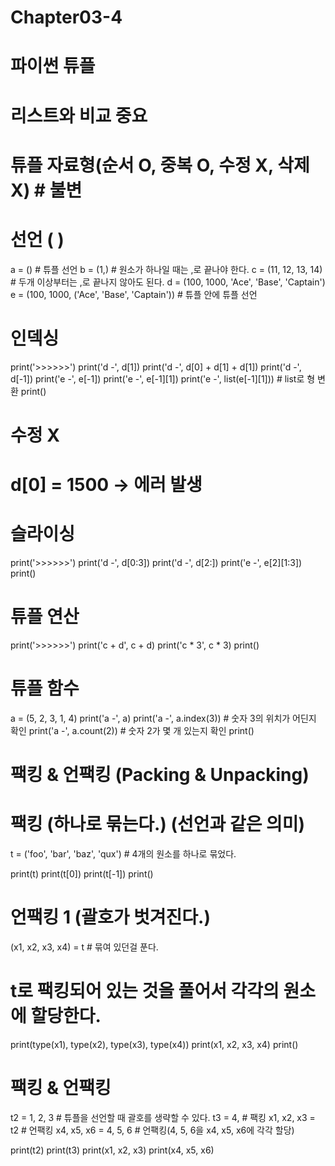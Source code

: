 # Chapter03-4
# 파이썬 튜플
# 리스트와 비교 중요
# 튜플 자료형(순서 O, 중복 O, 수정 X, 삭제 X) # 불변

# 선언 ( )

a = () # 튜플 선언
b = (1,) # 원소가 하나일 때는 ,로 끝나야 한다.
c = (11, 12, 13, 14) # 두개 이상부터는 ,로 끝나지 않아도 된다.
d = (100, 1000, 'Ace', 'Base', 'Captain')
e = (100, 1000, ('Ace', 'Base', 'Captain')) # 튜플 안에 튜플 선언

# 인덱싱
print('>>>>>>')
print('d -', d[1])
print('d -', d[0] + d[1] + d[1])
print('d -', d[-1])
print('e -', e[-1])
print('e -', e[-1][1])
print('e -', list(e[-1][1])) # list로 형 변환
print()

# 수정 X
# d[0] = 1500 -> 에러 발생

# 슬라이싱
print('>>>>>>')
print('d -', d[0:3])
print('d -', d[2:])
print('e -', e[2][1:3])
print()

# 튜플 연산
print('>>>>>>')
print('c + d', c + d)
print('c * 3', c * 3)
print()

# 튜플 함수
a = (5, 2, 3, 1, 4)
print('a -', a)
print('a -', a.index(3)) # 숫자 3의 위치가 어딘지 확인
print('a -', a.count(2)) # 숫자 2가 몇 개 있는지 확인
print()

# 팩킹 & 언팩킹 (Packing & Unpacking)

# 팩킹 (하나로 묶는다.) (선언과 같은 의미)
t = ('foo', 'bar', 'baz', 'qux') # 4개의 원소를 하나로 묶었다.

print(t)
print(t[0])
print(t[-1])
print()

# 언팩킹 1 (괄호가 벗겨진다.)
(x1, x2, x3, x4) = t # 묶여 있던걸 푼다.
# t로 팩킹되어 있는 것을 풀어서 각각의 원소에 할당한다.

print(type(x1), type(x2), type(x3), type(x4))
print(x1, x2, x3, x4)
print()

# 팩킹 & 언팩킹
t2 = 1, 2, 3 # 튜플을 선언할 때 괄호를 생략할 수 있다.
t3 = 4, # 팩킹
x1, x2, x3 = t2 # 언팩킹
x4, x5, x6 = 4, 5, 6 # 언팩킹(4, 5, 6을 x4, x5, x6에 각각 할당)

print(t2)
print(t3)
print(x1, x2, x3)
print(x4, x5, x6)